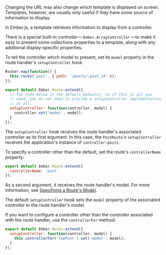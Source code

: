 Changing the URL may also change which template is displayed on
screen. Templates, however, are usually only useful if they have some
source of information to display.

In Ember.js, a template retrieves information to display from a
controller.

There is a special built-in controller— `Ember.ArrayController` —to make it easy to
present some collections properties to a template, along with any additional
display-specific properties.

To tell the controller which model to present, set its
`model` property in the route handler's `setupController` hook.

```javascript {data-filename=app/router.js}
Router.map(function() {
  this.route('post', { path: '/posts/:post_id' });
});
```

```javascript {data-filename=app/routes/post.js}
export default Ember.Route.extend({
  // The code below is the default behavior, so if this is all you
  // need, you do not need to provide a setupController implementation
  // at all.
  setupController: function(controller, model) {
    controller.set('model', model);
  }
});
```

The `setupController` hook receives the route handler's associated
controller as its first argument. In this case, the `PostRoute`'s
`setupController` receives the application's instance of
`controller:posts`.

To specify a controller other than the default, set the route's
`controllerName` property:

```javascript {data-filename=app/routes/special-post.js}
export default Ember.Route.extend({
  controllerName: 'post'
});
```

As a second argument, it receives the route handler's model. For more
information, see [Specifying a Route's Model](../specifying-a-routes-model/).

The default `setupController` hook sets the `model` property of the
associated controller to the route handler's model.

If you want to configure a controller other than the controller
associated with the route handler, use the `controllerFor` method:

```javascript {data-filename=app/routes/post.js}
export default Ember.Route.extend({
  setupController: function(controller, model) {
    this.controllerFor('topPost').set('model', model);
  }
});
```

